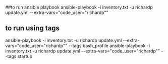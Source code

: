 ##to run ansible playbook
ansible-playbook -i inventory.txt -u richardp update.yml --extra-vars="code_user="richardp""

## to run using tags
ansible-playbook -i inventory.txt -u richardp update.yml --extra-vars="code_user="richardp"" --tags bash_profile
ansible-playbook -i inventory.txt -u richardp update.yml --extra-vars="code_user="richardp"" --tags startup
